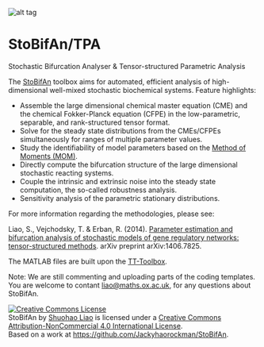 ![alt tag](http://people.maths.ox.ac.uk/liao/stobifan/img/logo.png)

StoBifAn/TPA
===

Stochastic Bifurcation Analyser & Tensor-structured Parametric Analysis

The [StoBifAn](http://www.stobifan.org/) toolbox aims for automated, efficient analysis of high-dimensional well-mixed stochastic biochemical systems. Feature highlights:

- Assemble the large dimensional chemical master equation (CME) and the chemical Fokker-Planck equation (CFPE) in the low-parametric, separable, and rank-structured tensor format.
- Solve for the steady state distributions from the CMEs/CFPEs simultaneously for ranges of multiple parameter values.
- Study the identifiability of model parameters based on the [Method of Moments (MOM)](http://en.wikipedia.org/wiki/Method_of_moments_(statistics)).
- Directly compute the bifurcation structure of the large dimensional stochastic reacting systems.
- Couple the intrinsic and extrinsic noise into the steady state computation, the so-called robustness analysis.
- Sensitivity analysis of the parametric stationary distributions.

For more information regarding the methodologies, please see:

Liao, S., Vejchodsky, T. & Erban, R. (2014). [Parameter estimation and bifurcation analysis of stochastic models of gene regulatory networks: tensor-structured methods](http://arxiv.org/abs/1406.7825). arXiv preprint arXiv:1406.7825.

The MATLAB files are built upon the [TT-Toolbox](https://github.com/Jackyhaorockman/TT-Toolbox).  

Note: We are still commenting and uploading parts of the coding templates. You are welcome to contant liao@maths.ox.ac.uk, for any questions about StoBifAn.



<a rel="license" href="http://creativecommons.org/licenses/by-nc/4.0/"><img alt="Creative Commons License" style="border-width:0" src="https://i.creativecommons.org/l/by-nc/4.0/88x31.png" /></a><br /><span xmlns:dct="http://purl.org/dc/terms/" property="dct:title">StoBifAn</span> by <a xmlns:cc="http://creativecommons.org/ns#" href="http://www.stobifan.org/" property="cc:attributionName" rel="cc:attributionURL">Shuohao Liao</a> is licensed under a <a rel="license" href="http://creativecommons.org/licenses/by-nc/4.0/">Creative Commons Attribution-NonCommercial 4.0 International License</a>.<br />Based on a work at <a xmlns:dct="http://purl.org/dc/terms/" href="https://github.com/Jackyhaorockman/StoBifAn" rel="dct:source">https://github.com/Jackyhaorockman/StoBifAn</a>.
